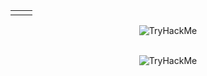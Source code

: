 <table>
  <tr>
    <td><img src="https://github-profile-summary-cards.vercel.app/api/cards/repos-per-language?username=MiranDaniel&theme=github_dark" alt=""></td>
<td><img src="https://github-profile-summary-cards.vercel.app/api/cards/profile-details?username=mirandaniel&theme=github_dark" align="right" alt=""></td>
  </tr>
</table>



<p align="center">
<img align="center" src="https://skillicons.dev/icons?i=python,flask,django,postgres,mongodb,redis,linux,tailwind" alt="TryHackMe"></td>
</p>
<br>

<div align="center">
<img align="center" src="https://tryhackme-badges.s3.amazonaws.com/MiranDaniel.png" alt="TryHackMe"></td>
</div>
